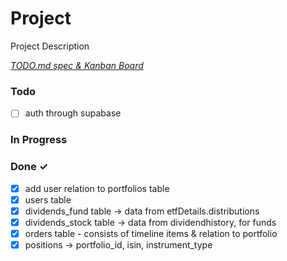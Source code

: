 # Project

Project Description

<em>[TODO.md spec & Kanban Board](https://bit.ly/3fCwKfM)</em>

### Todo

- [ ] auth through supabase

### In Progress

### Done ✓

- [x] add user relation to portfolios table
- [x] users table
- [x] dividends_fund table -> data from etfDetails.distributions
- [x] dividends_stock table -> data from dividendhistory, for funds
- [x] orders table - consists of timeline items & relation to portfolio
- [x] positions -> portfolio_id, isin, instrument_type
